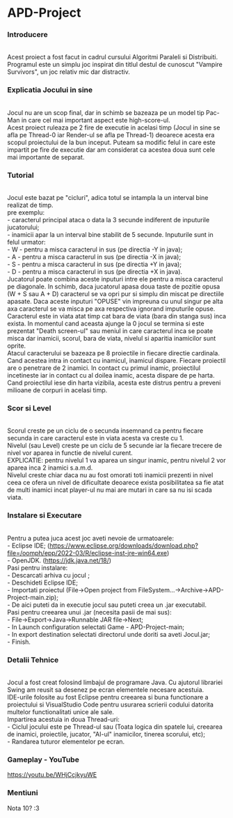 # APD-Project


### Introducere <a id="1"></a>
<br>Acest proiect a fost facut in cadrul cursului Algoritmi Paraleli si Distribuiti.
<br>Programul este un simplu joc inspirat din titlul destul de cunoscut "Vampire Survivors", un joc relativ mic dar distractiv.

### Explicatia Jocului in sine <a id="2"></a>
<br>Jocul nu are un scop final, dar in schimb se bazeaza pe un model tip Pac-Man in care cel mai important aspect este high-score-ul.
<br>Acest proiect ruleaza pe 2 fire de executie in acelasi timp (Jocul in sine se afla pe Thread-0 iar Render-ul se afla pe Thread-1) deoarece acesta era scopul proiectului de la bun inceput. Puteam sa modific felul in care este impartit pe fire de executie dar am considerat ca acestea doua sunt cele mai importante de separat.

### Tutorial <a id="3"></a>
<br>Jocul este bazat pe "cicluri", adica totul se intampla la un interval bine realizat de timp.
<br>pre exemplu:
    <br>- caracterul principal ataca o data la 3 secunde indiferent de inputurile jucatorului;
    <br>- inamicii apar la un interval bine stabilit de 5 secunde.
Inputurile sunt in felul urmator:
    <br>- W - pentru a misca caracterul in sus (pe directia -Y in java);
    <br>- A - pentru a misca caracterul in sus (pe directia -X in java);
    <br>- S - pentru a misca caracterul in sus (pe directia +Y in java);
    <br>- D - pentru a misca caracterul in sus (pe directia +X in java).
<br>Jucatorul poate combina aceste inputuri intre ele pentru a misca caracterul pe diagonale. In schimb, daca jucatorul apasa doua taste de pozitie opusa (W + S sau A + D) caracterul se va opri pur si simplu din miscat pe directiile apasate. Daca aceste inputuri "OPUSE" vin impreuna cu unul singur pe alta axa caracterul se va misca pe axa respectiva ignorand imputurile opuse.
<br>Caracterul este in viata atat timp cat bara de viata (bara din stanga sus) inca exista. In momentul cand aceasta ajunge la 0 jocul se termina si este prezentat "Death screen-ul" sau meniul in care caracterul inca se poate misca dar inamicii, scorul, bara de viata, nivelul si aparitia inamicilor sunt oprite. 
<br>Atacul caracterului se bazeaza pe 8 proiectile in fiecare directie cardinala. Cand acestea intra in contact cu inamicul, inamicul dispare. Fiecare proiectil are o penetrare de 2 inamici. In contact cu primul inamic, proiectilul incetineste iar in contact cu al doilea inamic, acesta dispare de pe harta.
<br>Cand proiectilul iese din harta vizibila, acesta este distrus pentru a preveni milioane de corpuri in acelasi timp.

### Scor si Level <a id="4"></a>
<br>Scorul creste pe un ciclu de o secunda insemnand ca pentru fiecare secunda in care caracterul este in viata acesta va creste cu 1.
<br>Nivelul (sau Level) creste pe un ciclu de 5 secunde iar la fiecare trecere de nivel vor aparea in functie de nivelul curent.
<br>EXPLICATIE: pentru nivelul 1 va aparea un singur inamic, pentru nivelul 2 vor aparea inca 2 inamici s.a.m.d.
<br>Nivelul creste chiar daca nu au fost omorati toti inamicii prezenti in nivel ceea ce ofera un nivel de dificultate deoarece exista posibilitatea sa fie atat de multi inamici incat player-ul nu mai are mutari in care sa nu isi scada viata.

### Instalare si Executare <a id="5"></a>
<br>Pentru a putea juca acest joc aveti nevoie de urmatoarele:
    <br>- Eclipse IDE; (https://www.eclipse.org/downloads/download.php?file=/oomph/epp/2022-03/R/eclipse-inst-jre-win64.exe)
    <br>- OpenJDK. (https://jdk.java.net/18/)
<br>Pasi pentru instalare:
   <br> - Descarcati arhiva cu jocul ;
   <br> - Deschideti Eclipse IDE;
   <br> - Importati proiectul (File->Open project from FileSystem...->Archive->APD-Project-main.zip);
   <br> - De aici puteti da in executie jocul sau puteti creea un .jar executabil.
<br>Pasi pentru creearea unui .jar (necesita pasii de mai sus):
    <br>- File->Export->Java->Runnable JAR file->Next;
    <br>- In Launch configuration selectati Game - APD-Project-main;
    <br>- In export destination selectati directorul unde doriti sa aveti Jocul.jar;
    <br>- Finish.

### Detalii Tehnice
<br>Jocul a fost creat folosind limbajul de programare Java. Cu ajutorul librariei Swing am reusit sa desenez pe ecran elementele necesare acestuia.
<br>IDE-urile folosite au fost Eclipse pentru creearea si buna functionare a proiectului si VisualStudio Code pentru usurarea scrierii codului datorita multelor functionalitati unice ale sale.
<br>Impartirea acestuia in doua Thread-uri:
    <br>- Ciclul jocului este pe Thread-ul sau (Toata logica din spatele lui, creearea de inamici, proiectile, jucator, "AI-ul" inamicilor, tinerea scorului, etc);
    <br>- Randarea tuturor elementelor pe ecran.


### Gameplay - YouTube
https://youtu.be/WHjCcjkyuWE

### Mentiuni
Nota 10? :3
